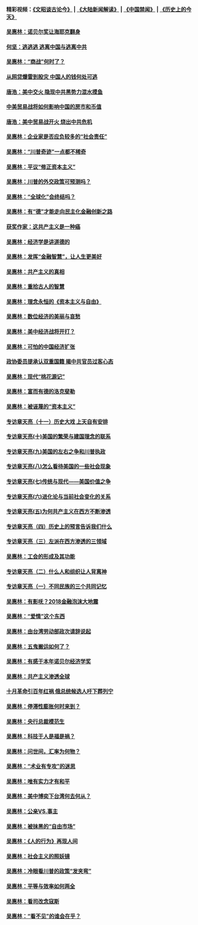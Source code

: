 #### 精彩视频：[《文昭谈古论今》](https://github.com/gfw-breaker/wenzhao/blob/master/README.md?t=12281231) | [《大陆新闻解读》](https://github.com/gfw-breaker/ntdtv-comedy/blob/master/README.md?t=12281231) | [《中国禁闻》](https://github.com/gfw-breaker/ntdtv-news/blob/master/README.md?t=12281231) | [《历史上的今天》](https://github.com/gfw-breaker/today-in-history/blob/master/README.md?t=12281231) 

#### [吴惠林：诺贝尔奖让海耶克翻身](../pages/nsc423/n10890049.md?t=12281231) 

#### [何坚：逃逃逃 逃离中国与逃离中共](../pages/nsc423/n10592891.md?t=12281231) 

#### [吴惠林：“商战”何时了？](../pages/nsc423/n10573558.md?t=12281231) 

#### [从网贷爆雷到股灾 中国人的钱何处可逃](../pages/nsc423/n10572800.md?t=12281231) 

#### [唐浩：美中交火 隐现中共黑势力混水摸鱼](../pages/nsc423/n10544040.md?t=12281231) 

#### [中美贸易战将如何影响中国的房市和币值](../pages/nsc423/n10543697.md?t=12281231) 

#### [唐浩：美中贸易战开火 烧出中共危机](../pages/nsc423/n10540126.md?t=12281231) 

#### [吴惠林：企业家是否应负较多的“社会责任”](../pages/nsc423/n10535022.md?t=12281231) 

#### [吴惠林：“川普奇迹”一点都不稀奇](../pages/nsc423/n10512808.md?t=12281231) 

#### [吴惠林：平议“修正资本主义”](../pages/nsc423/n10495724.md?t=12281231) 

#### [吴惠林：川普的外交政策可预测吗？](../pages/nsc423/n10462387.md?t=12281231) 

#### [吴惠林：“全球化”会终结吗？](../pages/nsc423/n10452838.md?t=12281231) 

#### [吴惠林：有“德”才能走向民主化金融创新之路](../pages/nsc423/n10432292.md?t=12281231) 

#### [获奖作家：这共产主义是一种癌](../pages/nsc423/n10431541.md?t=12281231) 

#### [吴惠林：经济学是讲道德的](../pages/nsc423/n10398014.md?t=12281231) 

#### [吴惠林：发挥“金融智慧”，让人生更美好](../pages/nsc423/n10375019.md?t=12281231) 

#### [吴惠林：共产主义的真相](../pages/nsc423/n10351394.md?t=12281231) 

#### [吴惠林：重拾古人的智慧](../pages/nsc423/n10337691.md?t=12281231) 

#### [吴惠林：理念永恒的《资本主义与自由》](../pages/nsc423/n10316274.md?t=12281231) 

#### [吴惠林：数位经济的美丽与哀愁](../pages/nsc423/n10292946.md?t=12281231) 

#### [吴惠林：美中经济战将开打？](../pages/nsc423/n10258825.md?t=12281231) 

#### [吴惠林：可怕的中国经济扩张](../pages/nsc423/n10219147.md?t=12281231) 

#### [政协委员提承认双重国籍 揭中共官员过客心态](../pages/nsc423/n10208809.md?t=12281231) 

#### [吴惠林：现代“桃花源记”](../pages/nsc423/n10185234.md?t=12281231) 

#### [吴惠林：富而有德的洛克斐勒](../pages/nsc423/n10142264.md?t=12281231) 

#### [吴惠林：被诬蔑的“资本主义”](../pages/nsc423/n10124816.md?t=12281231) 

#### [专访章天亮（十一）历史大戏 上天自有安排](../pages/nsc423/n10094905.md?t=12281231) 

#### [专访章天亮(十)美国的繁荣与建国理念的联系](../pages/nsc423/n10094899.md?t=12281231) 

#### [专访章天亮(九)美国的左右之争和川普执政](../pages/nsc423/n10094889.md?t=12281231) 

#### [专访章天亮(八)怎么看待美国的一些社会现象](../pages/nsc423/n10094857.md?t=12281231) 

#### [专访章天亮(七)传统与现代——美国价值之争](../pages/nsc423/n10093140.md?t=12281231) 

#### [专访章天亮(六)进化论与当前社会变化的关系](../pages/nsc423/n10092036.md?t=12281231) 

#### [专访章天亮(五)为何共产主义在西方不断渗透](../pages/nsc423/n10083620.md?t=12281231) 

#### [专访章天亮（四）历史上的预言告诉我们什么](../pages/nsc423/n10083606.md?t=12281231) 

#### [专访章天亮（三）左派在西方渗透的三领域](../pages/nsc423/n10081115.md?t=12281231) 

#### [吴惠林：工会的形成及其功能](../pages/nsc423/n10080633.md?t=12281231) 

#### [专访章天亮（二）什么人和组织让人背离神](../pages/nsc423/n10076637.md?t=12281231) 

#### [专访章天亮（一）不同民族的三个共同记忆](../pages/nsc423/n10074188.md?t=12281231) 

#### [吴惠林：有影呒？2018金融泡沫大地震](../pages/nsc423/n10040534.md?t=12281231) 

#### [吴惠林：“爱情”这个东西](../pages/nsc423/n10019423.md?t=12281231) 

#### [吴惠林：由台湾劳动部政次请辞说起](../pages/nsc423/n9979679.md?t=12281231) 

#### [吴惠林：五鬼搬运如何了？](../pages/nsc423/n9925338.md?t=12281231) 

#### [吴惠林：有感于本年诺贝尔经济学奖](../pages/nsc423/n9871883.md?t=12281231) 

#### [吴惠林：共产主义渗透全球](../pages/nsc423/n9812748.md?t=12281231) 

#### [十月革命引百年红祸 俄总统候选人吁下葬列宁](../pages/nsc423/n9810182.md?t=12281231) 

#### [吴惠林：停滞性膨胀何时来到？](../pages/nsc423/n9764136.md?t=12281231) 

#### [吴惠林：央行总裁模范生](../pages/nsc423/n9728134.md?t=12281231) 

#### [吴惠林：科技于人是福是祸？](../pages/nsc423/n9672982.md?t=12281231) 

#### [吴惠林：问世间，汇率为何物？](../pages/nsc423/n9621788.md?t=12281231) 

#### [吴惠林：“术业有专攻”的迷思](../pages/nsc423/n9580363.md?t=12281231) 

#### [吴惠林：唯有实力才有和平](../pages/nsc423/n9529599.md?t=12281231) 

#### [吴惠林：美中博奕下台湾何去何从？](../pages/nsc423/n9483598.md?t=12281231) 

#### [吴惠林：公亲VS.事主](../pages/nsc423/n9425637.md?t=12281231) 

#### [吴惠林：被抹黑的“自由市场”](../pages/nsc423/n9351545.md?t=12281231) 

#### [吴惠林：《人的行为》再现人间](../pages/nsc423/n9296339.md?t=12281231) 

#### [吴惠林：社会主义的照妖镜](../pages/nsc423/n9243460.md?t=12281231) 

#### [吴惠林：冷眼看川普的政策“发夹弯”](../pages/nsc423/n9120684.md?t=12281231) 

#### [吴惠林：平等与效率如何两全](../pages/nsc423/n9075430.md?t=12281231) 

#### [吴惠林：看司改念寇斯](../pages/nsc423/n9024915.md?t=12281231) 

#### [吴惠林：“看不见”的谁会在乎？](../pages/nsc423/n8977488.md?t=12281231) 

